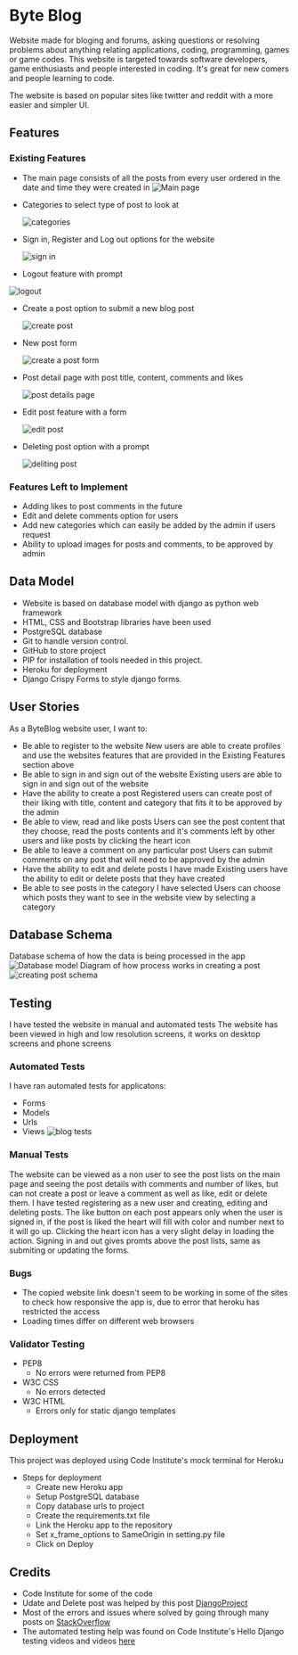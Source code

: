 # Byte Blog
Website made for bloging and forums, asking questions or resolving problems about anything relating applications, coding, programming, games or game codes.
This website is targeted towards software developers, game enthusiasts and people interested in coding. It's great for new comers and people learning to code.

The website is based on popular sites like twitter and reddit with a more easier and simpler UI.

## Features
### Existing Features
* The main page consists of all the posts from every user ordered in the date and time they were created in
  ![Main page](https://github.com/meija1/python_battleships_game/assets/109754892/2c422f93-0f16-42c3-b98f-46708bb5f5de)
* Categories to select type of post to look at
 
  ![categories](https://github.com/meija1/python_battleships_game/assets/109754892/fb8fcacd-469d-42c5-b021-536da65f97bc)
* Sign in, Register and Log out options for the website
 
  ![sign in](https://github.com/meija1/python_battleships_game/assets/109754892/29a4ad61-3a39-41dc-bd6e-7beeb09a9d8a)
*  Logout feature with prompt
  
  ![logout](https://github.com/meija1/python_battleships_game/assets/109754892/ec66a82b-dbb7-42b6-bbcc-55a06835abcd)
* Create a post option to submit a new blog post
 
  ![create post](https://github.com/meija1/python_battleships_game/assets/109754892/ba51ac18-5098-4c4a-831b-445783ccf36d)
* New post form
 
  ![create a post form](https://github.com/meija1/python_battleships_game/assets/109754892/ca6607df-9f08-4fa4-b0e9-be3e89bf339e)
* Post detail page with post title, content, comments and likes
 
  ![post details page](https://github.com/meija1/python_battleships_game/assets/109754892/07504873-3b0f-4cda-9fe4-051b2571bc77)
* Edit post feature with a form
 
  ![edit post](https://github.com/meija1/python_battleships_game/assets/109754892/a93a8ba4-ff75-4ec9-8049-f11de097ef1c)
* Deleting post option with a prompt
 
  ![deliting post](https://github.com/meija1/python_battleships_game/assets/109754892/59d7af43-0aa8-4167-bebc-c72ffcb0805b)

### Features Left to Implement
* Adding likes to post comments in the future
* Edit and delete comments option for users
* Add new categories which can easily be added by the admin if users request
* Ability to upload images for posts and comments, to be approved by admin

## Data Model
* Website is based on database model with django as python web framework
* HTML, CSS and Bootstrap libraries have been used
* PostgreSQL database 
* Git to handle version control.
* GitHub to store project
* PIP for installation of tools needed in this project.
* Heroku for deployment
* Django Crispy Forms to style django forms.

## User Stories
As a ByteBlog website user, I want to:
* Be able to register to the website
  New users are able to create profiles and use the websites features that are provided in the Existing Features section above
* Be able to sign in and sign out of the website
  Existing users are able to sign in and sign out of the website
* Have the ability to create a post
  Registered users can create post of their liking with title, content and category that fits it to be approved by the admin
* Be able to view, read and like posts
  Users can see the post content that they choose, read the posts contents and it's comments left by other users and like posts by clicking the heart icon
* Be able to leave a comment on any particular post
  Users can submit comments on any post that will need to be approved by the admin
* Have the ability to edit and delete posts I have made
  Existing users have the ability to edit or delete posts that they have created
* Be able to see posts in the category I have selected
  Users can choose which posts they want to see in the website view by selecting a category

## Database Schema
Database schema of how the data is being processed in the app
![Database model](https://github.com/meija1/python_battleships_game/assets/109754892/e3215574-8853-4618-ba6f-ae19045fd933)
Diagram of how process works in creating a post
![creating post schema](https://github.com/meija1/python_battleships_game/assets/109754892/b23d8854-db87-462d-a8f8-b85828ad5e22)

## Testing
I have tested the website in manual and automated tests
The website has been viewed in high and low resolution screens, it works on desktop screens and phone screens

### Automated Tests
I have ran automated tests for applicatons:
* Forms
* Models
* Urls
* Views
![blog tests](https://github.com/meija1/python_battleships_game/assets/109754892/2376d845-12a6-4c80-a74d-932b401a003f)

### Manual Tests
The website can be viewed as a non user to see the post lists on the main page and seeing the post details with comments and number of likes, but can not create a post or leave a comment as well as like, edit or delete them. I have tested registering as a new user and creating, editing and deleting posts. The like button on each post appears only when the user is signed in, if the post is liked the heart will fill with color and number next to it will go up. Clicking the heart icon has a very slight delay in loading the action. Signing in and out gives promts above the post lists, same as submiting or updating the forms.
### Bugs
* The copied website link doesn't seem to be working in some of the sites to check how responsive the app is, due to error that heroku has restricted the access
* Loading times differ on different web browsers
### Validator Testing
* PEP8
    * No errors were returned from PEP8
* W3C CSS
    * No errors detected
* W3C HTML
    *  Errors only for static django templates

## Deployment
This project was deployed using Code Institute's mock terminal for Heroku
* Steps for deployment
    * Create new Heroku app
    * Setup PostgreSQL database
    * Copy database urls to project
    * Create the requirements.txt file
    * Link the Heroku app to the repository
    * Set x_frame_options to SameOrigin in setting.py file
    * Click on Deploy
## Credits
* Code Institute for some of the code
* Udate and Delete post was helped by this post [DjangoProject](https://docs.djangoproject.com/en/4.2/topics/class-based-views/generic-editing/)
* Most of the errors and issues where solved by going through many posts on [StackOverflow](https://stackoverflow.com/)
* The automated testing help was found on Code Institute's Hello Django testing videos and videos [here](https://www.youtube.com/watch?v=qwypH3YvMKc&list=PLbpAWbHbi5rMF2j5n6imm0enrSD9eQUaM&ab_channel=TheDumbfounds) 


